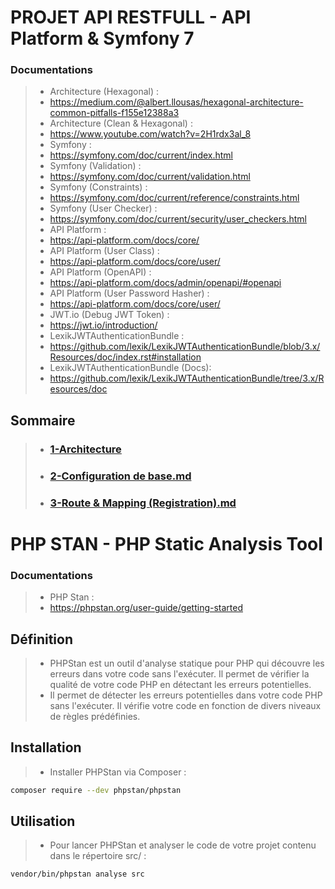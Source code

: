 # PROJET API RESTFULL - API Platform & Symfony 7

### Documentations
> - Architecture (Hexagonal) :
> - https://medium.com/@albert.llousas/hexagonal-architecture-common-pitfalls-f155e12388a3
> - Architecture (Clean & Hexagonal) :
> - https://www.youtube.com/watch?v=2H1rdx3al_8
> - Symfony :
> - https://symfony.com/doc/current/index.html
> - Symfony (Validation) :
> - https://symfony.com/doc/current/validation.html
> - Symfony (Constraints) :
> - https://symfony.com/doc/current/reference/constraints.html
> - Symfony (User Checker) :
> - https://symfony.com/doc/current/security/user_checkers.html
> - API Platform :
> - https://api-platform.com/docs/core/
> - API Platform (User Class) :
> - https://api-platform.com/docs/core/user/
> - API Platform (OpenAPI) :
> - https://api-platform.com/docs/admin/openapi/#openapi
> - API Platform (User Password Hasher) :
> - https://api-platform.com/docs/core/user/
> - JWT.io (Debug JWT Token) :
> - https://jwt.io/introduction/
> - LexikJWTAuthenticationBundle :
> - https://github.com/lexik/LexikJWTAuthenticationBundle/blob/3.x/Resources/doc/index.rst#installation
> - LexikJWTAuthenticationBundle (Docs):
> - https://github.com/lexik/LexikJWTAuthenticationBundle/tree/3.x/Resources/doc

## Sommaire
> - ### [1-Architecture](https://github.com/xamayca/api-hexagonal/blob/master/Documentation/1-Architecture.md)
> - ### [2-Configuration de base.md](https://github.com/xamayca/api-hexagonal/blob/master/Documentation/2-Configuration%20de%20base.md)
> - ### [3-Route & Mapping (Registration).md](https://github.com/xamayca/api-hexagonal/blob/master/Documentation/3-Route%20%26%20Mapping%20(Registration).md)

# PHP STAN - PHP Static Analysis Tool

### Documentations
> - PHP Stan :
> - https://phpstan.org/user-guide/getting-started

## Définition
> - PHPStan est un outil d'analyse statique pour PHP qui découvre les erreurs dans votre code sans l'exécuter. Il permet de vérifier la qualité de votre code PHP en détectant les erreurs potentielles.
> - Il permet de détecter les erreurs potentielles dans votre code PHP sans l'exécuter. Il vérifie votre code en fonction de divers niveaux de règles prédéfinies.

## Installation
> - Installer PHPStan via Composer :
```bash
composer require --dev phpstan/phpstan
```

## Utilisation
> - Pour lancer PHPStan et analyser le code de votre projet contenu dans le répertoire src/ :
```bash
vendor/bin/phpstan analyse src
```

